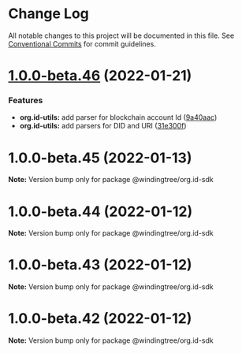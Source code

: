 # Change Log

All notable changes to this project will be documented in this file.
See [Conventional Commits](https://conventionalcommits.org) for commit guidelines.

# [1.0.0-beta.46](https://github.com/windingtree/org.id-sdk/compare/v1.0.0-beta.45...v1.0.0-beta.46) (2022-01-21)


### Features

* **org.id-utils:** add parser for blockchain account Id ([9a40aac](https://github.com/windingtree/org.id-sdk/commit/9a40aacc9949ffc3365b4982a4d746453cbd07c2))
* **org.id-utils:** add parsers for DID and URI ([31e300f](https://github.com/windingtree/org.id-sdk/commit/31e300f27307bb75dac1b06c08030486035983be))





# 1.0.0-beta.45 (2022-01-13)

**Note:** Version bump only for package @windingtree/org.id-sdk





# 1.0.0-beta.44 (2022-01-12)

**Note:** Version bump only for package @windingtree/org.id-sdk





# 1.0.0-beta.43 (2022-01-12)

**Note:** Version bump only for package @windingtree/org.id-sdk





# 1.0.0-beta.42 (2022-01-12)

**Note:** Version bump only for package @windingtree/org.id-sdk
